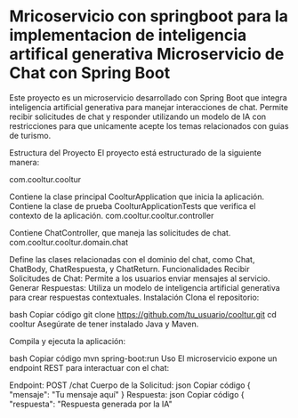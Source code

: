 # Mricoservicio con springboot para la implementacion de inteligencia artifical generativa Microservicio de Chat con Spring Boot
Este proyecto es un microservicio desarrollado con Spring Boot que integra inteligencia artificial generativa para manejar interacciones de chat. Permite recibir solicitudes de chat y responder utilizando un modelo de IA con restricciones para que unicamente acepte los temas relacionados con guias de turismo.

Estructura del Proyecto
El proyecto está estructurado de la siguiente manera:

com.cooltur.cooltur

Contiene la clase principal CoolturApplication que inicia la aplicación.
Contiene la clase de prueba CoolturApplicationTests que verifica el contexto de la aplicación.
com.cooltur.cooltur.controller

Contiene ChatController, que maneja las solicitudes de chat.
com.cooltur.cooltur.domain.chat

Define las clases relacionadas con el dominio del chat, como Chat, ChatBody, ChatRespuesta, y ChatReturn.
Funcionalidades
Recibir Solicitudes de Chat: Permite a los usuarios enviar mensajes al servicio.
Generar Respuestas: Utiliza un modelo de inteligencia artificial generativa para crear respuestas contextuales.
Instalación
Clona el repositorio:

bash
Copiar código
git clone https://github.com/tu_usuario/cooltur.git
cd cooltur
Asegúrate de tener instalado Java y Maven.

Compila y ejecuta la aplicación:

bash
Copiar código
mvn spring-boot:run
Uso
El microservicio expone un endpoint REST para interactuar con el chat:

Endpoint: POST /chat
Cuerpo de la Solicitud:
json
Copiar código
{
    "mensaje": "Tu mensaje aquí"
}
Respuesta:
json
Copiar código
{
    "respuesta": "Respuesta generada por la IA"
